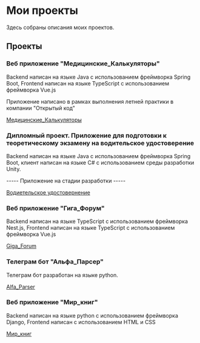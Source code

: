 # Мои проекты

Здесь собраны описания моих проектов.

## Проекты

### Веб приложение "Медицинские_Калькуляторы"

Backend написан на языке Java с использованием фреймворка Spring Boot, Frontend написан на языке TypeScript с использованием фреймворка Vue.js

Приложение написано в рамках выполнения летней практики в компании "Открытый код"

[Медицинские_Калькуляторы](https://github.com/golosoman/Projects/tree/master/Medical_Calculator_Spring_Boot)

### Дипломный проект. Приложение для подготовки к теоретическому экзамену на водительское удостоверение
Backend написан на языке Java с использованием фреймворка Spring Boot, клиент написан на языке C# с использованием среды разработки Unity.

----- Приложение на стадии разработки -----

[Водиетельское удостовернение](https://github.com/golosoman/DriverLicense)

### Веб приложение "Гига_Форум"

Backend написан на языке TypeScript с использованием фреймворка Nest.js, Frontend написан на языке TypeScript с использованием фреймворка Vue.js

[Giga_Forum](https://github.com/golosoman/Projects/tree/master/Giga_Forum)

### Телеграм бот "Альфа_Парсер"

Телеграм бот разработан на языке python.

[Alfa_Parser](https://github.com/golosoman/Projects/tree/master/Alfa_Parser)

### Веб приложение "Мир_книг"

Backend написан на языке python с использованием фреймворка Django, Frontend написан c использованием HTML и CSS

[Мир_книг](https://github.com/golosoman/Projects/tree/master/Django_World_Book)
